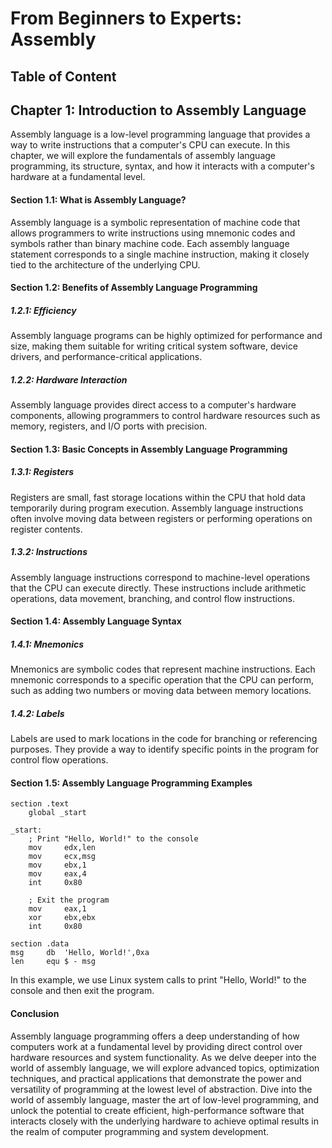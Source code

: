 # From Beginners to Experts: Assembly
## Table of Content
## Chapter 1: Introduction to Assembly Language

Assembly language is a low-level programming language that provides a way to write instructions that a computer's CPU can execute. In this chapter, we will explore the fundamentals of assembly language programming, its structure, syntax, and how it interacts with a computer's hardware at a fundamental level.

#### Section 1.1: What is Assembly Language?

Assembly language is a symbolic representation of machine code that allows programmers to write instructions using mnemonic codes and symbols rather than binary machine code. Each assembly language statement corresponds to a single machine instruction, making it closely tied to the architecture of the underlying CPU.

#### Section 1.2: Benefits of Assembly Language Programming

##### 1.2.1: Efficiency
Assembly language programs can be highly optimized for performance and size, making them suitable for writing critical system software, device drivers, and performance-critical applications.

##### 1.2.2: Hardware Interaction
Assembly language provides direct access to a computer's hardware components, allowing programmers to control hardware resources such as memory, registers, and I/O ports with precision.

#### Section 1.3: Basic Concepts in Assembly Language Programming

##### 1.3.1: Registers
Registers are small, fast storage locations within the CPU that hold data temporarily during program execution. Assembly language instructions often involve moving data between registers or performing operations on register contents.

##### 1.3.2: Instructions
Assembly language instructions correspond to machine-level operations that the CPU can execute directly. These instructions include arithmetic operations, data movement, branching, and control flow instructions.

#### Section 1.4: Assembly Language Syntax

##### 1.4.1: Mnemonics
Mnemonics are symbolic codes that represent machine instructions. Each mnemonic corresponds to a specific operation that the CPU can perform, such as adding two numbers or moving data between memory locations.

##### 1.4.2: Labels
Labels are used to mark locations in the code for branching or referencing purposes. They provide a way to identify specific points in the program for control flow operations.

#### Section 1.5: Assembly Language Programming Examples

```assembly
section .text
    global _start

_start:
    ; Print "Hello, World!" to the console
    mov     edx,len
    mov     ecx,msg
    mov     ebx,1
    mov     eax,4
    int     0x80

    ; Exit the program
    mov     eax,1
    xor     ebx,ebx
    int     0x80

section .data
msg     db  'Hello, World!',0xa
len     equ $ - msg
```

In this example, we use Linux system calls to print "Hello, World!" to the console and then exit the program.

#### Conclusion

Assembly language programming offers a deep understanding of how computers work at a fundamental level by providing direct control over hardware resources and system functionality. As we delve deeper into the world of assembly language, we will explore advanced topics, optimization techniques, and practical applications that demonstrate the power and versatility of programming at the lowest level of abstraction. Dive into the world of assembly language, master the art of low-level programming, and unlock the potential to create efficient, high-performance software that interacts closely with the underlying hardware to achieve optimal results in the realm of computer programming and system development.
